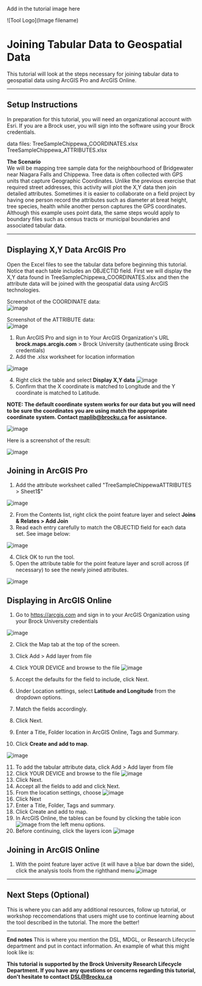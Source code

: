 Add in the tutorial image here 

![Tool Logo](Image filename)

# Joining Tabular Data to Geospatial Data
This tutorial will look at the steps necessary for joining tabular data to geospatial data using ArcGIS Pro and ArcGIS Online.

----

## Setup Instructions
In preparation for this tutorial, you will need an organizational account with Esri. If you are a Brock user, you will sign into the software using your Brock credentials.

data files: 
TreeSampleChippewa_COORDINATES.xlsx  
TreeSampleChippewa_ATTRIBUTES.xlsx

**The Scenario**  
We will be mapping tree sample data for the neighbourhood of Bridgewater near Niagara Falls and Chippewa. Tree data is often collected with GPS units that capture Geographic Coordinates. Unlike the previous exercise that required street addresses, this activity will plot the X,Y data then join detailed attributes. Sometimes it is easier to collaborate on a field project by having one person record the attributes such as diameter at breat height, tree species, health while another person captures the GPS coordinates. Although this example uses point data, the same steps would apply to boundary files such as census tracts or municipal boundaries and associated tabular data.


----

## Displaying X,Y Data ArcGIS Pro  

Open the Excel files to see the tabular data before beginning this tutorial. Notice that each table includes an OBJECTID field. First we will display the X,Y data found in TreeSampleChippewa_COORDINATES.xlsx and then the attribute data will be joined with the geospatial data using ArcGIS technologies.

Screenshot of the COORDINATE data:  
![image](https://user-images.githubusercontent.com/45638590/228039559-18895ed2-14fd-47e2-b9d9-0b8a4676e4fe.png)  

Screenshot of the ATTRIBUTE data:  
![image](https://user-images.githubusercontent.com/45638590/228039769-3812e7da-155e-4340-a88a-d9e786392436.png)   


1. Run ArcGIS Pro and sign in to Your ArcGIS Organization's URL **brock.maps.arcgis.com** > Brock University (authenticate using Brock credentials)    
2. Add the .xlsx worksheet for location information 

![image](https://user-images.githubusercontent.com/45638590/228290539-56173057-9be4-4d49-a60a-c15f2c124b61.png)
  
  
4. Right click the table and select **Display X,Y data**  ![image](https://user-images.githubusercontent.com/45638590/228290643-a6387503-9083-4bdd-98e1-fc8bb5fb5892.png)
5. Confirm that the X coordinate is matched to Longitude and the Y coordinate is matched to Latitude.  

**NOTE: The default coordinate system works for our data but you will need to be sure the coordinates you are using match the appropriate coordinate system. Contact maplib@brocku.ca for assistance.**  

![image](https://user-images.githubusercontent.com/45638590/228290825-e2037d19-2c7d-4965-88c6-fa9176b31645.png)
  
Here is a screenshot of the result:  

![image](https://user-images.githubusercontent.com/45638590/228291294-e393b4a1-8b36-4fba-a530-6b3730dea4a7.png)
  
## Joining in ArcGIS Pro

1. Add the attribute worksheet called "TreeSampleChippewaATTRIBUTES > Sheet1$"  

![image](https://user-images.githubusercontent.com/45638590/228292987-37223506-4167-43ef-b775-83eefa3b7dae.png)
 
2. From the Contents list, right click the point feature layer and select **Joins & Relates > Add Join**  
3. Read each entry carefully to match the OBJECTID field for each data set. See image below:  

![image](https://user-images.githubusercontent.com/45638590/228293750-97efdf3a-cd70-473a-bacd-997cb96db77a.png)

4. Click OK to run the tool.
5. Open the attribute table for the point feature layer and scroll across (if necessary) to see the newly joined attributes.  

![image](https://user-images.githubusercontent.com/45638590/228294207-81ea8544-3203-44e3-a9cb-112c84e1f262.png)




## Displaying in ArcGIS Online  

1. Go to https://arcgis.com and sign in to your ArcGIS Organization using your Brock University credentials  

![image](https://user-images.githubusercontent.com/45638590/228044683-49c2251a-2630-4b20-9f32-de4082156383.png)  

2. Click the Map tab at the top of the screen.
3. Click Add > Add layer from file
4. Click YOUR DEVICE and browse to the file ![image](https://user-images.githubusercontent.com/45638590/228046076-8499935e-d128-44bb-9d72-69453ceb71ea.png)
   
5. Accept the defaults for the field to include, click Next.  
6. Under Location settings, select **Latitude and Longitude** from the dropdown options.
7. Match the fields accordingly.  
8. Click Next.
9. Enter a Title, Folder location in ArcGIS Online, Tags and Summary.
10. Click **Create and add to map**.

![image](https://user-images.githubusercontent.com/45638590/228048193-6438eeb8-fc67-4cc8-b54a-4de4e3aa9ed1.png)  

11. To add the tabular attribute data, click Add > Add layer from file
12. Click YOUR DEVICE and browse to the file ![image](https://user-images.githubusercontent.com/45638590/228045678-9e9f9454-4e43-45e7-83df-bdca7fc76197.png)  
15. Click Next.
16. Accept all the fields to add and click Next.
17. From the location settings, choose ![image](https://user-images.githubusercontent.com/45638590/228048791-4efbdc14-f218-4ad7-834b-eddd918af270.png)
18. Click Next
19. Enter a Title, Folder, Tags and summary.  
20. Click Create and add to map. 
21. In ArcGIS Online, the tables can be found by clicking the table icon ![image](https://user-images.githubusercontent.com/45638590/228049393-b11dcbcd-b5fb-4cfe-92a8-f6360c17cd93.png)
 from the left menu options.  
22. Before continuing, click the layers icon ![image](https://user-images.githubusercontent.com/45638590/228049947-7c305f23-e993-47ec-966a-4ec466e95e22.png)
 


## Joining in ArcGIS Online

1. With the point feature layer active (it will have a blue bar down the side), click the analysis tools from the righthand menu ![image](https://user-images.githubusercontent.com/45638590/228050174-f94a9178-95ad-4448-b75d-3d7a581f0d67.png)


  
  
 

----

## Next Steps (Optional)
This is where you can add any additional resources, follow up tutorial, or workshop reccomendations that users might use to continue learning about the tool described in the tutorial.  The more the better!

----

**End notes**
This is where you mention the DSL, MDGL, or Research Lifecycle department and put in contact information.  An example of what this might look like is:

**This tutorial is supported by the Brock University Research Lifecycle Department.  If you have any questions or concerns regarding this tutorial, don't hesitate to contact [DSL@Brocku.ca](mailto:DSL@Brocku.ca)**
